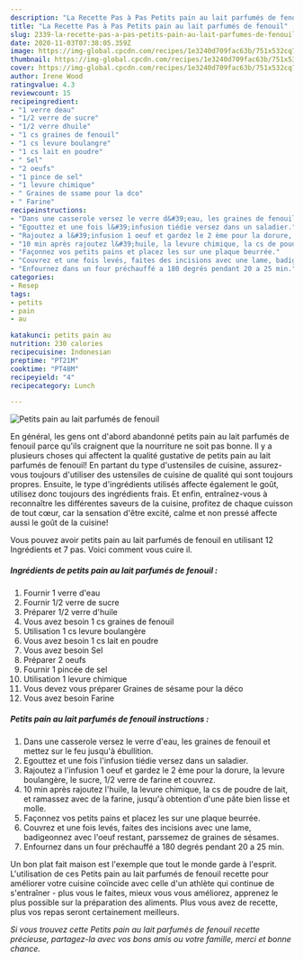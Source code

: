```yaml
---
description: "La Recette Pas à Pas Petits pain au lait parfumés de fenouil"
title: "La Recette Pas à Pas Petits pain au lait parfumés de fenouil"
slug: 2339-la-recette-pas-a-pas-petits-pain-au-lait-parfumes-de-fenouil
date: 2020-11-03T07:38:05.359Z
image: https://img-global.cpcdn.com/recipes/1e3240d709fac63b/751x532cq70/petits-pain-au-lait-parfumes-de-fenouil-photo-principale-de-la-recette.jpg
thumbnail: https://img-global.cpcdn.com/recipes/1e3240d709fac63b/751x532cq70/petits-pain-au-lait-parfumes-de-fenouil-photo-principale-de-la-recette.jpg
cover: https://img-global.cpcdn.com/recipes/1e3240d709fac63b/751x532cq70/petits-pain-au-lait-parfumes-de-fenouil-photo-principale-de-la-recette.jpg
author: Irene Wood
ratingvalue: 4.3
reviewcount: 15
recipeingredient:
- "1 verre deau"
- "1/2 verre de sucre"
- "1/2 verre dhuile"
- "1 cs graines de fenouil"
- "1 cs levure boulangre"
- "1 cs lait en poudre"
- " Sel"
- "2 oeufs"
- "1 pince de sel"
- "1 levure chimique"
- " Graines de ssame pour la dco"
- " Farine"
recipeinstructions:
- "Dans une casserole versez le verre d&#39;eau, les graines de fenouil et mettez sur le feu jusqu&#39;à ébullition."
- "Egouttez et une fois l&#39;infusion tiédie versez dans un saladier."
- "Rajoutez a l&#39;infusion 1 oeuf et gardez le 2 ème pour la dorure, la levure boulangère, le sucre, 1/2 verre de farine et couvrez."
- "10 min après rajoutez l&#39;huile, la levure chimique, la cs de poudre de lait, et ramassez avec de la farine, jusqu&#39;à obtention d&#39;une pâte bien lisse et molle."
- "Façonnez vos petits pains et placez les sur une plaque beurrée."
- "Couvrez et une fois levés, faites des incisions avec une lame, badigeonnez avec l&#39;oeuf restant, parssemez de graines de sésames."
- "Enfournez dans un four préchauffé a 180 degrés pendant 20 a 25 min."
categories:
- Resep
tags:
- petits
- pain
- au

katakunci: petits pain au 
nutrition: 230 calories
recipecuisine: Indonesian
preptime: "PT21M"
cooktime: "PT48M"
recipeyield: "4"
recipecategory: Lunch

---
```



![Petits pain au lait parfumés de fenouil](https://img-global.cpcdn.com/recipes/1e3240d709fac63b/751x532cq70/petits-pain-au-lait-parfumes-de-fenouil-photo-principale-de-la-recette.jpg)

En général, les gens ont d'abord abandonné petits pain au lait parfumés de fenouil parce qu'ils craignent que la nourriture ne soit pas bonne. Il y a plusieurs choses qui affectent la qualité gustative de petits pain au lait parfumés de fenouil! En partant du type d'ustensiles de cuisine, assurez-vous toujours d'utiliser des ustensiles de cuisine de qualité qui sont toujours propres. Ensuite, le type d'ingrédients utilisés affecte également le goût, utilisez donc toujours des ingrédients frais. Et enfin, entraînez-vous à reconnaître les différentes saveurs de la cuisine, profitez de chaque cuisson de tout cœur, car la sensation d'être excité, calme et non pressé affecte aussi le goût de la cuisine!

<!--inarticleads1-->

Vous pouvez avoir petits pain au lait parfumés de fenouil en utilisant 12 Ingrédients et 7 pas. Voici comment vous cuire il.

##### Ingrédients de petits pain au lait parfumés de fenouil :

1. Fournir 1 verre d&#39;eau
1. Fournir 1/2 verre de sucre
1. Préparer 1/2 verre d&#39;huile
1. Vous avez besoin 1 cs graines de fenouil
1. Utilisation 1 cs levure boulangère
1. Vous avez besoin 1 cs lait en poudre
1. Vous avez besoin  Sel
1. Préparer 2 oeufs
1. Fournir 1 pincée de sel
1. Utilisation 1 levure chimique
1. Vous devez vous préparer  Graines de sésame pour la déco
1. Vous avez besoin  Farine




<!--inarticleads2-->

##### Petits pain au lait parfumés de fenouil instructions :

1. Dans une casserole versez le verre d&#39;eau, les graines de fenouil et mettez sur le feu jusqu&#39;à ébullition.
1. Egouttez et une fois l&#39;infusion tiédie versez dans un saladier.
1. Rajoutez a l&#39;infusion 1 oeuf et gardez le 2 ème pour la dorure, la levure boulangère, le sucre, 1/2 verre de farine et couvrez.
1. 10 min après rajoutez l&#39;huile, la levure chimique, la cs de poudre de lait, et ramassez avec de la farine, jusqu&#39;à obtention d&#39;une pâte bien lisse et molle.
1. Façonnez vos petits pains et placez les sur une plaque beurrée.
1. Couvrez et une fois levés, faites des incisions avec une lame, badigeonnez avec l&#39;oeuf restant, parssemez de graines de sésames.
1. Enfournez dans un four préchauffé a 180 degrés pendant 20 a 25 min.




<!--inarticleads1-->

<p>
Un bon plat fait maison est l'exemple que tout le monde garde à l'esprit. L'utilisation de ces Petits pain au lait parfumés de fenouil recette pour améliorer votre cuisine coïncide avec celle d'un athlète qui continue de s'entraîner - plus vous le faites, mieux vous vous améliorez, apprenez le plus possible sur la préparation des aliments. Plus vous avez de recette, plus vos repas seront certainement meilleurs.
</p>

<p>
<i>Si vous trouvez cette Petits pain au lait parfumés de fenouil recette précieuse, partagez-la avec vos bons amis ou votre famille, merci et bonne chance.</i>
</p>
